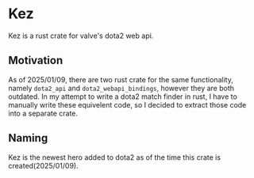 # Kez

Kez is a rust crate for valve's dota2 web api.

## Motivation

As of 2025/01/09, there are two rust crate for the same functionality, namely `dota2_api` and `dota2_webapi_bindings`, however they are both outdated. In my attempt to write a dota2 match finder in rust, I have to manually write these equivelent code, so I decided to extract those code into a separate crate.

## Naming

Kez is the newest hero added to dota2 as of the time this crate is created(2025/01/09).
